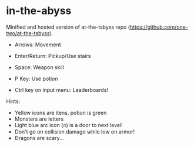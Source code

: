 # in-the-abyss

Minified and hosted version of at-the-tsbyss repo (https://github.com/one-two/at-the-tsbyss).

- Arrows: Movement
- Enter/Return: Pickup/Use stairs
- Space: Weapon skill
- P Key: Use potion

- Ctrl key on input menu: Leaderboards!

Hints:
- Yellow icons are itens, potion is green
- Monsters are letters
- Light blue arc icon (⍝) is a door to next level!
- Don't go on collision damage while low on armor!
- Đragons are scary...
